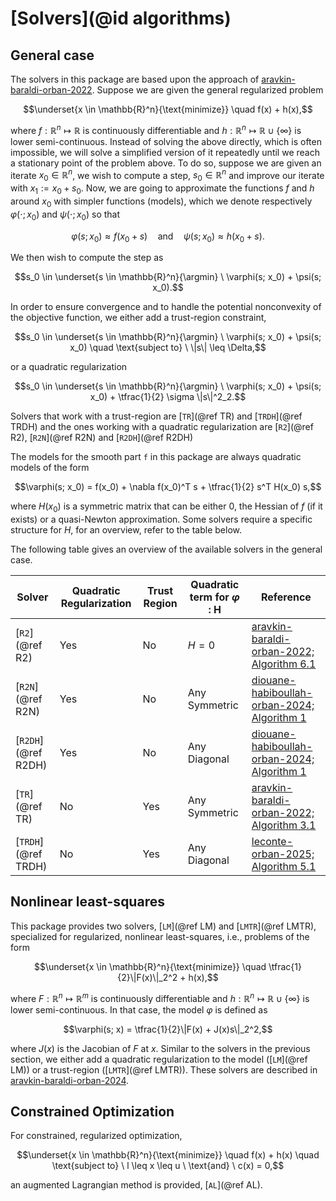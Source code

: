 # [Solvers](@id algorithms)

## General case
The solvers in this package are based upon the approach of [aravkin-baraldi-orban-2022](@cite).
Suppose we are given the general regularized problem
```math
\underset{x \in \mathbb{R}^n}{\text{minimize}} \quad f(x) + h(x),
```
where $f : \mathbb{R}^n \mapsto \mathbb{R}$ is continuously differentiable and $h : \mathbb{R}^n \mapsto \mathbb{R} \cup \{\infty\}$ is lower semi-continuous.
Instead of solving the above directly, which is often impossible, we will solve a simplified version of it repeatedly until we reach a stationary point of the problem above.
To do so, suppose we are given an iterate $x_0 \in \mathbb{R}^n$, we wish to compute a step, $s_0 \in \mathbb{R}^n$ and improve our iterate with $x_1 := x_0 + s_0$.
Now, we are going to approximate the functions $f$ and $h$ around $x_0$ with simpler functions (models), which we denote respectively $\varphi(\cdot; x_0)$ and $\psi(\cdot; x_0)$ so that
```math
\varphi(s; x_0) \approx f(x_0 + s) \quad \text{and} \quad \psi(s; x_0) \approx h(x_0 + s). 
```
We then wish to compute the step as
```math
s_0 \in \underset{s \in \mathbb{R}^n}{\argmin} \  \varphi(s; x_0) + \psi(s; x_0).
```
In order to ensure convergence and to handle the potential nonconvexity of the objective function, we either add a trust-region constraint,
```math
s_0 \in \underset{s \in \mathbb{R}^n}{\argmin} \  \varphi(s; x_0) + \psi(s; x_0) \quad \text{subject to} \ \|s\| \leq \Delta,
```
or a quadratic regularization
```math
s_0 \in \underset{s \in \mathbb{R}^n}{\argmin} \  \varphi(s; x_0) + \psi(s; x_0) + \tfrac{1}{2} \sigma \|s\|^2_2.
```
Solvers that work with a trust-region are [`TR`](@ref TR) and [`TRDH`](@ref TRDH) and the ones working with a quadratic regularization are [`R2`](@ref R2), [`R2N`](@ref R2N) and [`R2DH`](@ref R2DH)

The models for the smooth part `f` in this package are always quadratic models of the form
```math
\varphi(s; x_0) = f(x_0) + \nabla f(x_0)^T s + \tfrac{1}{2} s^T H(x_0) s,
```
where $H(x_0)$ is a symmetric matrix that can be either $0$, the Hessian of $f$ (if it exists) or a quasi-Newton approximation.
Some solvers require a specific structure for $H$, for an overview, refer to the table below.

The following table gives an overview of the available solvers in the general case.

Solver | Quadratic Regularization | Trust Region | Quadratic term for $\varphi$ : H | Reference
----------|--------------------------|--------------|---------------|----------
[`R2`](@ref R2) | Yes | No | $H = 0$  | [aravkin-baraldi-orban-2022; Algorithm 6.1](@cite)
[`R2N`](@ref R2N) | Yes | No | Any Symmetric| [diouane-habiboullah-orban-2024; Algorithm 1](@cite)
[`R2DH`](@ref R2DH) | Yes | No | Any Diagonal | [diouane-habiboullah-orban-2024; Algorithm 1](@cite)
[`TR`](@ref TR) | No | Yes | Any Symmetric | [aravkin-baraldi-orban-2022; Algorithm 3.1](@cite)
[`TRDH`](@ref TRDH) | No | Yes | Any Diagonal | [leconte-orban-2025; Algorithm 5.1](@cite)

## Nonlinear least-squares
This package provides two solvers, [`LM`](@ref LM) and [`LMTR`](@ref LMTR), specialized for regularized, nonlinear least-squares, i.e., problems of the form
```math
\underset{x \in \mathbb{R}^n}{\text{minimize}} \quad \tfrac{1}{2}\|F(x)\|_2^2 + h(x),
```
where $F : \mathbb{R}^n \mapsto \mathbb{R}^m$ is continuously differentiable and $h : \mathbb{R}^n \mapsto \mathbb{R} \cup \{\infty\}$ is lower semi-continuous.
In that case, the model $\varphi$ is defined as 
```math
\varphi(s; x) = \tfrac{1}{2}\|F(x) + J(x)s\|_2^2,
```
where $J(x)$ is the Jacobian of $F$ at $x$.
Similar to the solvers in the previous section, we either add a quadratic regularization to the model ([`LM`](@ref LM)) or a trust-region ([`LMTR`](@ref LMTR)).
These solvers are described in [aravkin-baraldi-orban-2024](@cite).

## Constrained Optimization
For constrained, regularized optimization,
```math
\underset{x \in \mathbb{R}^n}{\text{minimize}} \quad f(x) + h(x) \quad \text{subject to} \ l \leq x \leq u \ \text{and} \ c(x) = 0,
```
an augmented Lagrangian method is provided, [`AL`](@ref AL).

